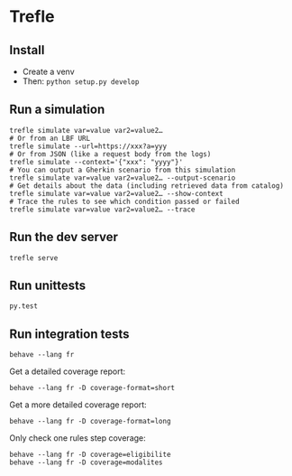 # Trefle

## Install

- Create a venv
- Then: `python setup.py develop`

## Run a simulation

    trefle simulate var=value var2=value2…
    # Or from an LBF URL
    trefle simulate --url=https://xxx?a=yyy
    # Or from JSON (like a request body from the logs)
    trefle simulate --context='{"xxx": "yyyy"}'
    # You can output a Gherkin scenario from this simulation
    trefle simulate var=value var2=value2… --output-scenario
    # Get details about the data (including retrieved data from catalog)
    trefle simulate var=value var2=value2… --show-context
    # Trace the rules to see which condition passed or failed
    trefle simulate var=value var2=value2… --trace

## Run the dev server

    trefle serve

## Run unittests

    py.test

## Run integration tests

    behave --lang fr

Get a detailed coverage report:

    behave --lang fr -D coverage-format=short

Get a more detailed coverage report:

    behave --lang fr -D coverage-format=long

Only check one rules step coverage:

    behave --lang fr -D coverage=eligibilite
    behave --lang fr -D coverage=modalites
